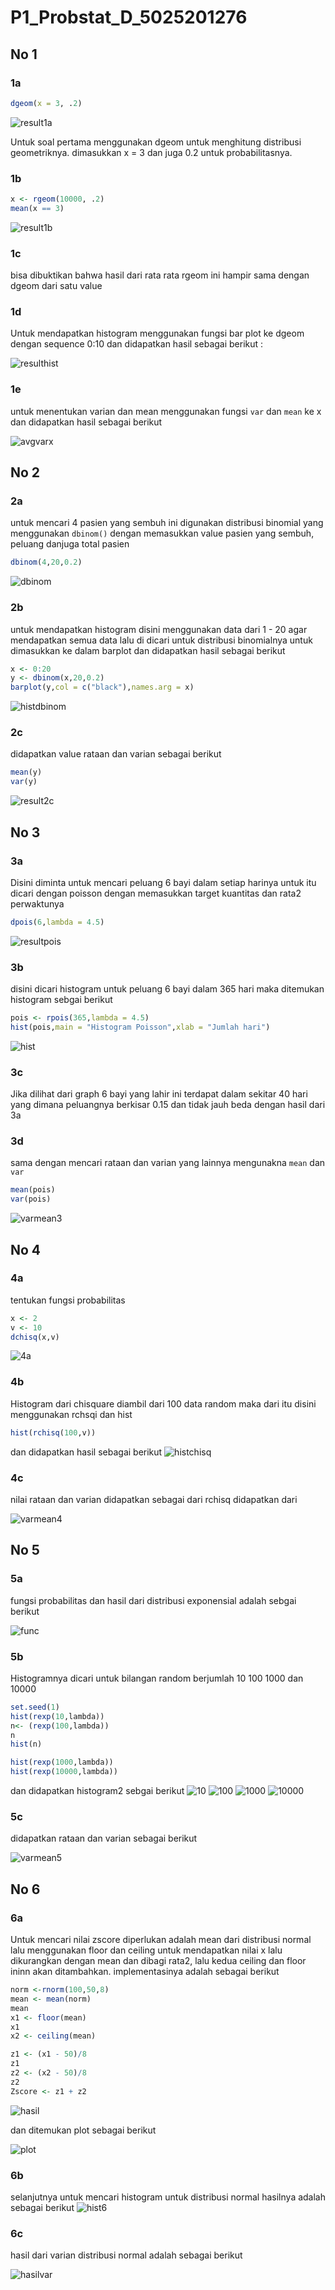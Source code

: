 # P1_Probstat_D\_5025201276

## No 1

### 1a

``` r
dgeom(x = 3, .2)
```
![result1a](https://i.imgur.com/VprCAm0.png)

Untuk soal pertama menggunakan dgeom untuk menghitung distribusi geometriknya. dimasukkan x = 3 dan juga 0.2 untuk probabilitasnya. 
### 1b
``` r
x <- rgeom(10000, .2)
mean(x == 3)
```
![result1b](https://i.imgur.com/Cpc9OEU.png)
### 1c
bisa dibuktikan bahwa hasil dari rata rata rgeom ini hampir sama dengan dgeom dari satu value
### 1d
Untuk mendapatkan histogram menggunakan fungsi bar plot ke dgeom dengan sequence 0:10 dan didapatkan hasil sebagai berikut :

![resulthist](https://cdn.discordapp.com/attachments/784241314614345749/962706412092395530/unknown.png)
### 1e
untuk menentukan varian dan mean menggunakan fungsi `var` dan `mean` ke x dan didapatkan hasil sebagai berikut

![avgvarx](https://cdn.discordapp.com/attachments/784241314614345749/962707190693626036/unknown.png)

## No 2
### 2a
untuk mencari 4 pasien yang sembuh ini digunakan distribusi binomial yang menggunakan `dbinom()` dengan memasukkan value pasien yang sembuh, peluang danjuga total pasien
```r
dbinom(4,20,0.2)
```
![dbinom](https://cdn.discordapp.com/attachments/784241314614345749/962710813540483082/unknown.png)
### 2b 
untuk mendapatkan histogram disini menggunakan data dari 1 - 20 agar mendapatkan semua data lalu di dicari untuk distribusi binomialnya untuk dimasukkan ke dalam barplot dan didapatkan hasil sebagai berikut
```r
x <- 0:20
y <- dbinom(x,20,0.2)
barplot(y,col = c("black"),names.arg = x)
```
![histdbinom](https://cdn.discordapp.com/attachments/784241314614345749/962713682540908614/unknown.png)
### 2c 
didapatkan value rataan dan varian sebagai berikut
```r
mean(y)
var(y)
```
![result2c](https://cdn.discordapp.com/attachments/784241314614345749/962714143574601798/unknown.png)
## No 3
### 3a
Disini diminta untuk mencari peluang 6 bayi dalam setiap harinya untuk itu dicari dengan poisson dengan memasukkan target kuantitas dan rata2 perwaktunya
```r
dpois(6,lambda = 4.5)
```
![resultpois](https://cdn.discordapp.com/attachments/784241314614345749/962720016292270101/unknown.png)
### 3b
disini dicari histogram untuk peluang 6 bayi dalam 365 hari maka ditemukan histogram sebgai berikut
```r
pois <- rpois(365,lambda = 4.5)
hist(pois,main = "Histogram Poisson",xlab = "Jumlah hari")
```
![hist](https://cdn.discordapp.com/attachments/784241314614345749/962714496256864276/unknown.png)
### 3c
Jika dilihat dari graph 6 bayi yang lahir ini terdapat dalam sekitar 40 hari yang dimana peluangnya berkisar 0.15 dan tidak jauh beda dengan hasil dari 3a
### 3d
sama dengan mencari rataan dan varian yang lainnya mengunakna `mean` dan `var`

```r
mean(pois)
var(pois)

```
![varmean3](https://cdn.discordapp.com/attachments/784241314614345749/962716661385928734/unknown.png)
## No 4
### 4a
tentukan fungsi probabilitas
``` r
x <- 2
v <- 10
dchisq(x,v)
```
![4a](https://cdn.discordapp.com/attachments/784241314614345749/962721552653242438/unknown.png)
### 4b 
Histogram dari chisquare diambil dari 100 data random maka dari itu disini menggunakan rchsqi dan hist
```r
hist(rchisq(100,v))
```
dan didapatkan hasil sebagai berikut
![histchisq](https://cdn.discordapp.com/attachments/784241314614345749/962722032821342258/unknown.png)
### 4c
nilai rataan dan varian didapatkan sebagai dari rchisq didapatkan dari

![varmean4](https://cdn.discordapp.com/attachments/784241314614345749/962722400242372688/unknown.png)
## No 5
### 5a
fungsi probabilitas dan hasil dari distribusi exponensial adalah sebgai berikut

![func](https://cdn.discordapp.com/attachments/784241314614345749/962723626665267260/unknown.png)
### 5b 
Histogramnya dicari untuk bilangan random berjumlah 10 100 1000 dan 10000
```r
set.seed(1)
hist(rexp(10,lambda))
n<- (rexp(100,lambda))
n
hist(n)

hist(rexp(1000,lambda))
hist(rexp(10000,lambda))
```
dan didapatkan histogram2 sebgai berikut
![10](https://cdn.discordapp.com/attachments/784241314614345749/962724650926886922/unknown.png)
![100](https://cdn.discordapp.com/attachments/784241314614345749/962725175684649006/unknown.png)
![1000](https://cdn.discordapp.com/attachments/784241314614345749/962725231317905469/unknown.png)
![10000](https://cdn.discordapp.com/attachments/784241314614345749/962725280865214534/unknown.png)

### 5c
didapatkan rataan dan varian sebagai berikut

![varmean5](https://cdn.discordapp.com/attachments/784241314614345749/962725855744913418/unknown.png)

## No 6
### 6a
Untuk mencari nilai zscore diperlukan adalah mean dari distribusi normal lalu menggunakan floor dan ceiling untuk mendapatkan nilai x lalu dikurangkan dengan mean dan dibagi rata2, lalu kedua ceiling dan floor ininn akan ditambahkan. implementasinya adalah sebagai berikut
```r
norm <-rnorm(100,50,8)
mean <- mean(norm)
mean
x1 <- floor(mean)
x1
x2 <- ceiling(mean)

z1 <- (x1 - 50)/8
z1
z2 <- (x2 - 50)/8
z2
Zscore <- z1 + z2
```
![hasil](https://cdn.discordapp.com/attachments/784241314614345749/962727416629956678/unknown.png)

dan ditemukan plot sebagai berikut 

![plot](https://cdn.discordapp.com/attachments/784241314614345749/962727631764222022/unknown.png)
### 6b
selanjutnya untuk mencari histogram untuk distribusi normal hasilnya adalah sebagai berikut
![hist6](https://cdn.discordapp.com/attachments/784241314614345749/962727941513576509/unknown.png)

### 6c
hasil dari varian distribusi normal adalah sebagai berikut 

![hasilvar](https://cdn.discordapp.com/attachments/784241314614345749/962728158690443284/unknown.png)